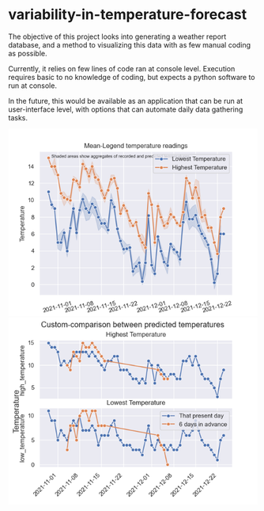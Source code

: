# variability-in-temperature-forecast
The objective of this project looks into generating a weather report database, and a method to visualizing this data with as few manual coding as possible. 

Currently, it relies on few lines of code ran at console level. Execution requires basic to no knowledge of coding, but expects a python software to run at console.

In the future, this would be available  as an application that can be run at user-interface level, with options that can automate daily data gathering tasks.


![Legend Plot](Figure1.png)
![Legend Plot](Figure2.png)


